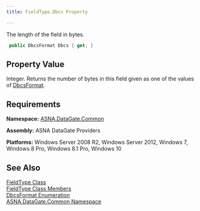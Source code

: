 ```yaml
---
title: FieldType.Dbcs Property

---
```


The length of the field in bytes. 

```cs
 public DbcsFormat Dbcs { get; }
```

## Property Value

Integer. Returns the number of bytes in this field given as one of the values of [ DbcsFormat](dbcs-format-enumeration.html). 
## Requirements

**Namespace:** [ASNA.DataGate.Common](datagate-common-namespace.html)

<span> **Assembly:** ASNA DataGate Providers</span> 

**Platforms:** Windows Server 2008 R2, Windows Server 2012, Windows 7, Windows 8 Pro, Windows 8.1 Pro, Windows 10
## See Also


[FieldType Class](field-type-class.html)
      <br />
[FieldType Class Members](field-type-members.html)
      <br />
[DbcsFormat Enumeration](dbcs-format-enumeration.html)
      <br />
[ASNA.DataGate.Common Namespace](datagate-common-namespace.html)

